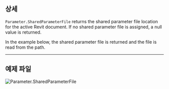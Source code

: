 ## 상세
`Parameter.SharedParameterFile` returns the shared parameter file location for the active Revit document. If no shared parameter file is assigned, a null value is returned.

In the example below, the shared parameter file is returned and the file is read from the path.
___
## 예제 파일

![Parameter.SharedParameterFile](./Revit.Elements.Parameter.SharedParameterFile_img.jpg)
